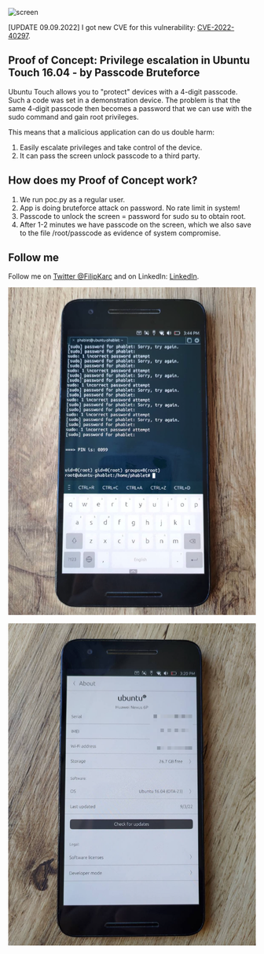 ![screen](img/ubuntutouch.gif)

[UPDATE 09.09.2022] I got new CVE for this vulnerability: [CVE-2022-40297](https://cve.mitre.org/cgi-bin/cvename.cgi?name=CVE-2022-40297).

## Proof of Concept: Privilege escalation in Ubuntu Touch 16.04 - by Passcode Bruteforce 

Ubuntu Touch allows you to "protect" devices with a 4-digit passcode. Such a code was set in a demonstration device. The problem is that the same 4-digit passcode then 
becomes a password that we can use with the sudo command and gain root privileges.

This means that a malicious application can do us double harm:
1. Easily escalate privileges and take control of the device.
2. It can pass the screen unlock passcode to a third party.

## How does my Proof of Concept work?

1. We run poc.py as a regular user.
2. App is doing bruteforce attack on password. No rate limit in system!
3. Passcode to unlock the screen = password for sudo su to obtain root.
4. After 1-2 minutes we have passcode on the screen, which we also save to the file /root/passcode as evidence of system compromise.

## Follow me

Follow me on [Twitter @FilipKarc](https://twitter.com/FilipKarc) and on LinkedIn: [LinkedIn](https://www.linkedin.com/in/filip-karczewski/).



![screen](img/screen2.png)


![screen](img/screen3.png)




  

